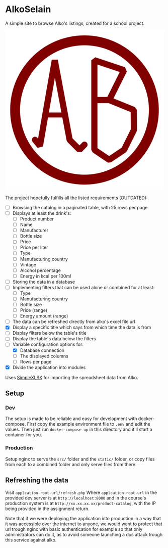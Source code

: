 # AlkoSelain

A simple site to browse Alko's listings, created for a school project.

![Logo](./static/logo.svg)

The project hopefully fulfills all the listed requirements (OUTDATED):

- [ ] Browsing the catalog in a paginated table, with 25 rows per page
- [ ] Displays at least the drink's:
  - [ ] Product number
  - [ ] Name
  - [ ] Manufacturer
  - [ ] Bottle size
  - [ ] Price
  - [ ] Price per liter
  - [ ] Type
  - [ ] Manufacturing country
  - [ ] Vintage
  - [ ] Alcohol percentage
  - [ ] Energy in kcal per 100ml
- [ ] Storing the data in a database
- [ ] Implementing filters that can be used alone or combined for at least:
  - [ ] Type
  - [ ] Manufacturing country
  - [ ] Bottle size
  - [ ] Price (range)
  - [ ] Energy amount (range)
- [ ] The data can be refreshed directly from alko's excel file url
- [x] Display a specific title which says from which time the data is from
- [ ] Display filters below the table's title
- [ ] Display the table's data below the filters
- [ ] Variable configuration options for:
  - [x] Database connection
  - [ ] The displayed columns
  - [ ] Rows per page
- [x] Divide the application into modules

Uses [SimpleXLSX](https://github.com/shuchkin/simplexlsx) for importing the spreadsheet data from Alko.

## Setup

### Dev

The setup is made to be reliable and easy for development with docker-compose.
First copy the example environment file to `.env` and edit the values.
Then just run `docker-compose up` in this directory and it'll start a container for you.

### Production

Setup nginx to serve the `src/` folder and the `static/` folder, or copy files from each to a combined folder and only serve files from there.

## Refreshing the data

Visit `applcation-root-url/refresh.php`
Where `applcation-root-url` in the provided dev server is at `http://localhost:8080` and in the course's production system is at `http://xx.xx.xx.xx/product-catalog`, with the IP being provided in the assignment return.

Note that if we were deploying the application into production in a way that it was accessible over the internet to anyone, we would want to protect that url trough nginx with basic authentication for example so that only administrators can do it, as to avoid someone launching a dos attack trough this service against alko.
